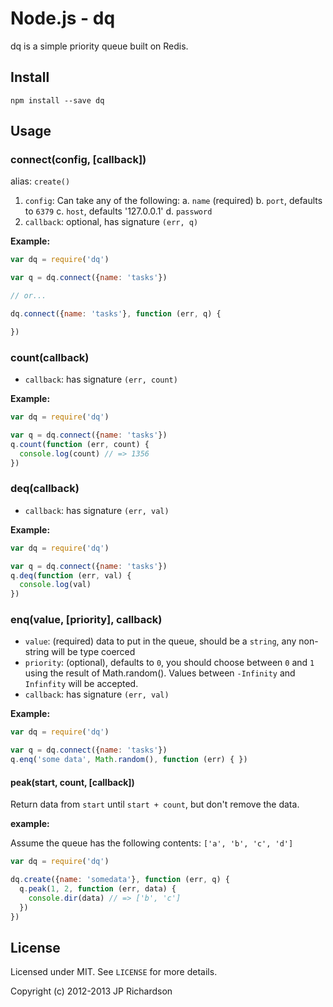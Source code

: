 Node.js - dq
============

dq is a simple priority queue built on Redis.


Install
-------

    npm install --save dq



Usage
-----

### connect(config, [callback])

alias: `create()`

1. `config`: Can take any of the following:
  a. `name` (required)
  b. `port`, defaults to `6379`
  c. `host`, defaults '127.0.0.1'
  d. `password`
2. `callback`: optional, has signature `(err, q)`

**Example:**

```js
var dq = require('dq')

var q = dq.connect({name: 'tasks'})

// or...

dq.connect({name: 'tasks'}, function (err, q) {

})
```

### count(callback)

- `callback`: has signature `(err, count)`

**Example:**

```js
var dq = require('dq')

var q = dq.connect({name: 'tasks'})
q.count(function (err, count) {
  console.log(count) // => 1356
})
```


### deq(callback)

- `callback`: has signature `(err, val)`

**Example:**

```js
var dq = require('dq')

var q = dq.connect({name: 'tasks'})
q.deq(function (err, val) {
  console.log(val)
})
```


### enq(value, [priority], callback)

- `value`: (required) data to put in the queue, should be a `string`, any non-string will be type coerced
- `priority`: (optional), defaults to `0`, you should choose between `0` and `1` using the result of Math.random(). Values
between `-Infinity` and `Infinfity` will be accepted.
- `callback`: has signature `(err, val)`

**Example:**

```js
var dq = require('dq')

var q = dq.connect({name: 'tasks'})
q.enq('some data', Math.random(), function (err) { })
```


#### peak(start, count, [callback])

Return data from `start` until `start + count`, but don't remove the data.

**example:**

Assume the queue has  the following contents: `['a', 'b', 'c', 'd']`

```js
var dq = require('dq')

dq.create({name: 'somedata'}, function (err, q) {
  q.peak(1, 2, function (err, data) {
    console.dir(data) // => ['b', 'c']
  })
})
```


## License

Licensed under MIT. See `LICENSE` for more details.

Copyright (c) 2012-2013 JP Richardson

